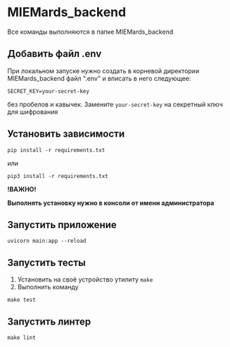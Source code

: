 # MIEMards_backend

Все команды выполняются в папке MIEMards_backend

## Добавить файл .env 
При локальном запуске нужно создать в корневой директории MIEMards_backend файл ".env" и вписать в него следующее:
```
SECRET_KEY=your-secret-key
```
без пробелов и кавычек. Замените ```your-secret-key``` на секретный ключ для шифрования

## Установить зависимости

```shell
pip install -r requirements.txt
```

или

```shell
pip3 install -r requirements.txt
```

**!ВАЖНО!**

**Выполнять установку нужно в консоли от имени администратора**

## Запустить приложение

```shell
uvicorn main:app --reload
```


## Запустить тесты

1. Установить на своё устройство утилиту ```make```
2. Выполнить команду
```shell
make test
```

## Запустить линтер

```shell
make lint
```
